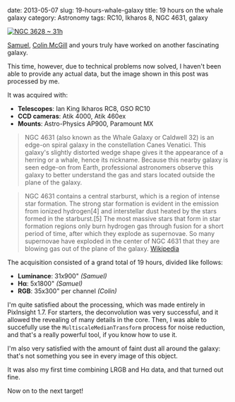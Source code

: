 date: 2013-05-07
slug: 19-hours-whale-galaxy
title: 19 hours on the whale galaxy
category: Astronomy
tags: RC10, Ikharos 8, NGC 4631, galaxy

[![][0]][0]

[Samuel][1], [Colin McGill][2] and yours truly have worked on another
fascinating galaxy.

This time, however, due to technical problems now solved, I haven't been able to
provide any actual data, but the image shown in this post was processed by me.

It was acquired with:

 * **Telescopes**: Ian King Ikharos RC8, GSO RC10
 * **CCD cameras**: Atik 4000, Atik 460ex
 * **Mounts**: Astro-Physics AP900, Paramount MX

> NGC 4631 (also known as the Whale Galaxy or Caldwell 32) is an edge-on spiral
> galaxy in the constellation Canes Venatici. This galaxy's slightly distorted
> wedge shape gives it the appearance of a herring or a whale, hence its
> nickname. Because this nearby galaxy is seen edge-on from Earth, professional
> astronomers observe this galaxy to better understand the gas and stars located
> outside the plane of the galaxy.

> NGC 4631 contains a central starburst, which is a region of intense star
> formation. The strong star formation is evident in the emission from ionized
> hydrogen[4] and interstellar dust heated by the stars formed in the
> starburst.[5] The most massive stars that form in star formation regions only
> burn hydrogen gas through fusion for a short period of time, after which they
> explode as supernovae. So many supernovae have exploded in the center of NGC
> 4631 that they are blowing gas out of the plane of the galaxy. [Wikipedia][3]

The acquisition consisted of a grand total of 19 hours, divided like follows:

 * **Luminance**: 31x900" *(Samuel)*
 * **Hα**: 5x1800" *(Samuel)*
 * **RGB**: 35x300" per channel *(Colin)*

 I'm quite satisfied about the processing, which was made entirely in PixInsight
 1.7. For starters, the deconvolution was very successful, and it allowed the
 revealing of many details in the core. Then, I was able to succefully use the
 `MultiscaleMedianTransform` process for noise reduction, and that's a really
 powerful tool, if you know how to use it.

 I'm also very satisfied with the amount of faint dust all around the galaxy:
 that's not something you see in every image of this object.

 It was also my first time combining LRGB and Hα data, and that turned out fine.

 Now on to the next target!


[0]: |filename|/images/2013_ngc4631_css_lhargb_19h.jpg "NGC 3628 ~ 31h"
[1]: http://astrob.in/users/samueldl "Samuel on AstroBin"
[2]: http://astrob.in/users/mcgillca "Colin on AstroBin"
[3]: http://en.wikipedia.org/wiki/NGC_4631

